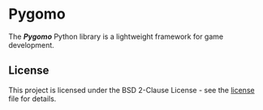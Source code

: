 # Pygomo

The ***Pygomo*** Python library is a lightweight framework for game development.

## License

This project is licensed under the BSD 2-Clause License -
see the [license][license] file for details.

[license]: https://github.com/pygomo/pygomo/blob/main/LICENSE.txt
